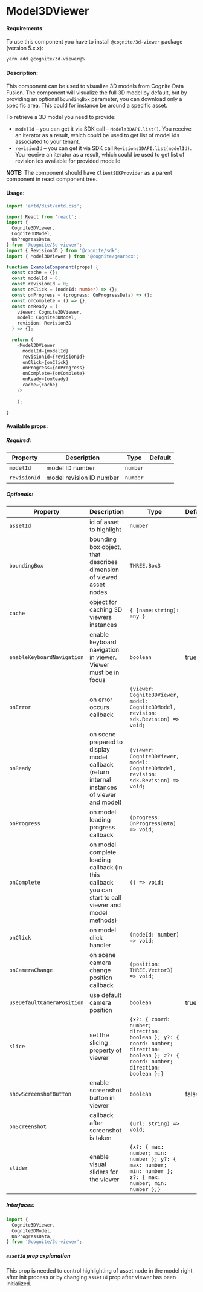 # Model3DViewer

<!-- STORY -->

#### Requirements:

To use this component you have to install `@cognite/3d-viewer` package (version 5.x.x):

```bash
yarn add @cognite/3d-viewer@5
```

#### Description:

This component can be used to visualize 3D models from Cognite Data Fusion.
The component will visualize the full 3D model by default, but by providing an optional `boundingBox` parameter, you can download only a specific area. This could for instance be around a specific asset.

To retrieve a 3D model you need to provide:

- `modelId` – you can get it via SDK call – `Models3DAPI.list()`. You receive an iterator as a result, which could be used to get list of model ids associated to your tenant. 
- `revisionId` – you can get it via SDK call `Revisions3DAPI.list(modelId)`. You receive an iterator as a result, which could be used to get list of revision ids available for provided modelId

**NOTE:** The component should have `ClientSDKProvider` as a parent component in react component tree.

#### Usage:

```typescript jsx
import 'antd/dist/antd.css';

import React from 'react';
import {
  Cognite3DViewer,
  Cognite3DModel,
  OnProgressData,
} from '@cognite/3d-viewer';
import { Revision3D } from '@cognite/sdk';
import { Model3DViewer } from '@cognite/gearbox';

function ExampleComponent(props) {
  const cache = {};
  const modelId = 0;
  const revisionId = 0;
  const onClick = (nodeId: number) => {};
  const onProgress = (progress: OnProgressData) => {};
  const onComplete = () => {};
  const onReady = (
    viewer: Cognite3DViewer,
    model: Cognite3DModel,
    revision: Revision3D
  ) => {};

  return (
    <Model3DViewer
      modelId={modelId}
      revisionId={revisionId}
      onClick={onClick}
      onProgress={onProgress}
      onComplete={onComplete}
      onReady={onReady}
      cache={cache}
    />
  
    );

}
```

#### Available props:

##### Required:

| Property     | Description              | Type     | Default |
| ------------ | ------------------------ | -------- | ------- |
| `modelId`    | model ID number          | `number` |         |
| `revisionId` | model revision ID number | `number` |         |

##### Optionals:

| Property                   | Description                                                                                          | Type                                                                                | Default |
| -------------------------- | ---------------------------------------------------------------------------------------------------- | ----------------------------------------------------------------------------------- | ------- |
| `assetId`                  | id of asset to highlight                                                                             | `number`                                                                            |         |
| `boundingBox`              | bounding box object, that describes dimension of viewed asset nodes                                  | `THREE.Box3`                                                                        |         |
| `cache`                    | object for caching 3D viewers instances                                                              | `{ [name:string]: any }`                                                            |         |
| `enableKeyboardNavigation` | enable keyboard navigation in viewer. Viewer must be in focus                                        | `boolean`                                                                           | true    |
| `onError`                  | on error occurs callback                                                                             | `(viewer: Cognite3DViewer, model: Cognite3DModel, revision: sdk.Revision) => void;` |         |
| `onReady`                  | on scene prepared to display model callback (return internal instances of viewer and model)          | `(viewer: Cognite3DViewer, model: Cognite3DModel, revision: sdk.Revision) => void;` |         |
| `onProgress`               | on model loading progress callback                                                                   | `(progress: OnProgressData) => void;`                                               |         |
| `onComplete`               | on model complete loading callback (in this callback you can start to call viewer and model methods) | `() => void;`                                                                       |         |
| `onClick`                  | on model click handler                                                                               | `(nodeId: number) => void;`                                                         |         |
| `onCameraChange`           | on scene camera change position callback                                                             | `(position: THREE.Vector3) => void;`                                                |         |
| `useDefaultCameraPosition` | use default camera position                                                                          | `boolean`                                                                           | true    |
| `slice` | set the slicing property of viewer | `{x?: { coord: number; direction: boolean }; y?: { coord: number; direction: boolean }; z?: { coord: number; direction: boolean };}`|    |
| `showScreenshotButton`| enable screenshot button in viewer | `boolean` | false|
| `onScreenshot` | callback after screenshot is taken | `(url: string) => void;`| ||
| `slider` | enable visual sliders for the viewer | `{x?: { max: number; min: number }; y?: { max: number; min: number }; z?: { max: number; min: number };}`| ||
##### Interfaces:

```typescript jsx
import {
  Cognite3DViewer,
  Cognite3DModel,
  OnProgressData,
} from '@cognite/3d-viewer';
```

##### `assetId` prop explanation

This prop is needed to control highlighting of asset node in the model right after init process or by changing `assetId` prop after viewer has been initialized.
